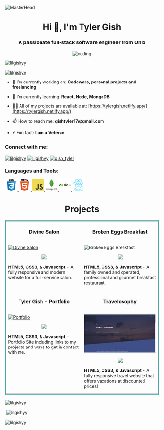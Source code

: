 ![MasterHead](https://user-images.githubusercontent.com/98624860/167753807-f1f77022-ee1e-4681-a408-0bf049a05cee.png)
<h1 align="center">Hi 👋, I'm Tyler Gish</h1>
<h3 align="center">A passionate full-stack software engineer from Ohio</h3>
<p align="center">
<img align="center" alt="coding" width="350" src="https://user-images.githubusercontent.com/98624860/167755135-47bfc60e-e217-43c6-983a-b271ce354482.gif">
  </p>


<p align="left"> <img src="https://komarev.com/ghpvc/?username=lilgishyy&label=Profile%20views&color=0e75b6&style=flat" alt="lilgishyy" /> </p>

<p align="left"> <a href="https://twitter.com/lilgishyy" target="blank"><img src="https://img.shields.io/twitter/follow/lilgishyy?logo=twitter&style=for-the-badge" alt="lilgishyy" /></a> </p>

- 🔭 I’m currently working on: **Codewars, personal projects and freelancing**

- 🌱 I’m currently learning: **React, Node, MongoDB**

- 👨‍💻 All of my projects are available at: [https://tylergish.netlify.app/](https://tylergish.netlify.app/)

- 📫 How to reach me: **gishtyler17@gmail.com**

- ⚡ Fun fact: **I am a Veteran**

<h3 align="left">Connect with me:</h3>
<p align="left">
<a href="https://twitter.com/lilgishyy" target="blank"><img align="center" src="https://raw.githubusercontent.com/rahuldkjain/github-profile-readme-generator/master/src/images/icons/Social/twitter.svg" alt="lilgishyy" height="30" width="40" /></a>
<a href="https://www.linkedin.com/in/tylergish" target="blank"><img align="center" src="https://raw.githubusercontent.com/rahuldkjain/github-profile-readme-generator/master/src/images/icons/Social/linked-in-alt.svg" alt="lilgishyy" height="30" width="40" /></a>
<a href="https://instagram.com/gish_tyler" target="blank"><img align="center" src="https://raw.githubusercontent.com/rahuldkjain/github-profile-readme-generator/master/src/images/icons/Social/instagram.svg" alt="gish_tyler" height="30" width="40" /></a>
</p>

<h3 align="left">Languages and Tools:</h3>
<p align="left"> <a href="https://www.w3schools.com/css/" target="_blank" rel="noreferrer"> <img src="https://raw.githubusercontent.com/devicons/devicon/master/icons/css3/css3-original-wordmark.svg" alt="css3" width="40" height="40"/> </a> <a href="https://www.w3.org/html/" target="_blank" rel="noreferrer"> <img src="https://raw.githubusercontent.com/devicons/devicon/master/icons/html5/html5-original-wordmark.svg" alt="html5" width="40" height="40"/> </a> <a href="https://developer.mozilla.org/en-US/docs/Web/JavaScript" target="_blank" rel="noreferrer"> <img src="https://raw.githubusercontent.com/devicons/devicon/master/icons/javascript/javascript-original.svg" alt="javascript" width="40" height="40"/> </a> <a href="https://www.mongodb.com/" target="_blank" rel="noreferrer"> <img src="https://raw.githubusercontent.com/devicons/devicon/master/icons/mongodb/mongodb-original-wordmark.svg" alt="mongodb" width="40" height="40"/> </a> <a href="https://nodejs.org" target="_blank" rel="noreferrer"> <img src="https://raw.githubusercontent.com/devicons/devicon/master/icons/nodejs/nodejs-original-wordmark.svg" alt="nodejs" width="40" height="40"/> </a> <a href="https://reactjs.org/" target="_blank" rel="noreferrer"> <img src="https://raw.githubusercontent.com/devicons/devicon/master/icons/react/react-original-wordmark.svg" alt="react" width="40" height="40"/> </a> </p>

<h1 align="center">Projects</h1>
<table bordercolor="#66b2b2">
  
  <tr>
    <td width="50%" valign="top">
      <h3 align="center">Divine Salon</h3>
        <br />
        <a target="_blank" href="https://divinesalon.netlify.app/">
            <img src="images/divine.gif" width="100%" alt="Divine Salon"/>
        </a>
        <br />
        <p align="center">
          <a href="https://divinesalon.netlify.app/" target="_blank">
    <img src="https://img.shields.io/static/v1?label=|&message=WEBSITE&color=cdf998&style=plastic&logo=wordpress&logo-color=white"/>
  </a>
      </p>
      <p> <strong> HTML5, CSS3, & Javascript</strong> - A fully responsive and modern website for a full-service salon.</p>
    </td>
    <td width="50%" valign="top">
      <h3 align="center">Broken Eggs Breakfast</h3>
        <br />
            <img src="images/breakfast.gif" width="100%"  alt="Broken Eggs Breakfast"/>
      <a target="_blank" href="https://brokeneggsbreakfast.netlify.app/">
        </a>
        <br />
        <p align="center">
          <a href="https://brokeneggsbreakfast.netlify.app/" target="_blank">
    <img src="https://img.shields.io/static/v1?label=|&message=WEBSITE&color=cdf998&style=plastic&logo=wordpress&logo-color=white"/>
  </a>
      </p>
      <p><strong> HTML5, CSS3, & Javascript</strong> - A family owned and operated, professional and gourmet breakfast restaurant.</p>
    </td>
  </tr>
  
  <tr>
    <td width="50%" valign="top">
      <h3 align="center">Tyler Gish - Portfolio</h3>
      <br />
        <a target="_blank" href="https://tylergish.netlify.app/">
          <img src="images/portfolio (1).gif" width="100%" alt="Portfolio"/>
        </a>
      <br />
        <p align="center">
          <a href="https://tylergish.netlify.app/" target="_blank">
    <img src="https://img.shields.io/static/v1?label=|&message=WEBSITE&color=cdf998&style=plastic&logo=wordpress&logo-color=white"/>
  </a>
      </p>
      <p><strong>HTML5, CSS3, & Javascript</strong> - Portfolio Site including links to my projects and ways to get in contact with me.</p>
    </td>
    <td width="50%" valign="top">
      <h3 align="center">Travelosophy</h3>
        <br />
        <a target="_blank" href="https://travelosophy.netlify.app/">
          <img src="images/travel.gif" width="100%" alt="Matching Cards"/>
        </a>
        <br />
        <p align="center">
          <a href="https://travelosophy.netlify.app/" target="_blank">
    <img src="https://img.shields.io/static/v1?label=|&message=WEBSITE&color=cdf998&style=plastic&logo=wordpress&logo-color=white"/>
  </a>
      </p>
      <p><strong>HTML5, CSS3, & Javascript</strong> - A fully responsive travel website that offers vacations at discounted prices!</p>
    </td>
  </tr>
</table>
<p><img align="center" src="https://github-readme-stats.vercel.app/api/top-langs?username=lilgishyy&show_icons=true&locale=en&layout=compact&theme=tokyonight" alt="lilgishyy" /></p>

<p>&nbsp;<img align="center" src="https://github-readme-stats.vercel.app/api?username=lilgishyy&show_icons=true&locale=en&theme=tokyonight" alt="lilgishyy" /></p>

<p><img align="center" src="https://github-readme-streak-stats.herokuapp.com/?user=lilgishyy&&theme=tokyonight" alt="lilgishyy" /></p>
